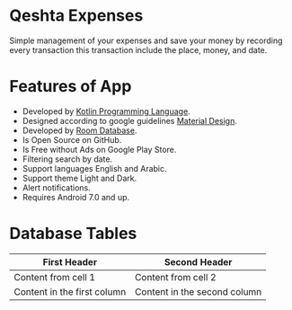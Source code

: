 # Qeshta Expenses

Simple management of your expenses and save your money 
by recording every transaction this transaction include the place, money, and date.

Features of App
===
- Developed by [Kotlin Programming Language](https://kotlinlang.org/).
- Designed according to google guidelines [Material Design](https://material.io/design).
- Developed by [Room Database](https://developer.android.com/training/data-storage/room).
- Is Open Source on GitHub.
- Is Free without Ads on Google Play Store.
- Filtering search by date.
- Support languages English and Arabic.
- Support theme Light and Dark.
- Alert notifications.
- Requires Android 7.0 and up.


# Database Tables
First Header | Second Header
------------ | -------------
Content from cell 1 | Content from cell 2
Content in the first column | Content in the second column
